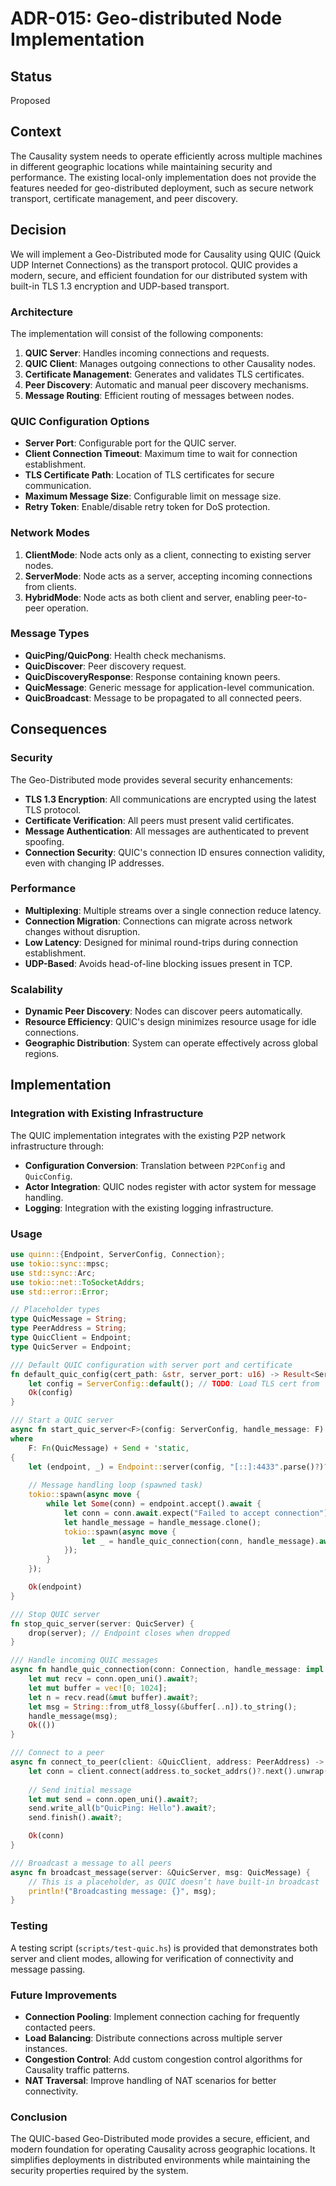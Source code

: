 # ADR-015: Geo-distributed Node Implementation

## Status

Proposed

## Context

The Causality system needs to operate efficiently across multiple machines in different geographic locations while maintaining security and performance. The existing local-only implementation does not provide the features needed for geo-distributed deployment, such as secure network transport, certificate management, and peer discovery.

## Decision

We will implement a Geo-Distributed mode for Causality using QUIC (Quick UDP Internet Connections) as the transport protocol. QUIC provides a modern, secure, and efficient foundation for our distributed system with built-in TLS 1.3 encryption and UDP-based transport.

### Architecture

The implementation will consist of the following components:

1. **QUIC Server**: Handles incoming connections and requests.
2. **QUIC Client**: Manages outgoing connections to other Causality nodes.
3. **Certificate Management**: Generates and validates TLS certificates.
4. **Peer Discovery**: Automatic and manual peer discovery mechanisms.
5. **Message Routing**: Efficient routing of messages between nodes.

### QUIC Configuration Options

- **Server Port**: Configurable port for the QUIC server.
- **Client Connection Timeout**: Maximum time to wait for connection establishment.
- **TLS Certificate Path**: Location of TLS certificates for secure communication.
- **Maximum Message Size**: Configurable limit on message size.
- **Retry Token**: Enable/disable retry token for DoS protection.

### Network Modes

1. **ClientMode**: Node acts only as a client, connecting to existing server nodes.
2. **ServerMode**: Node acts as a server, accepting incoming connections from clients.
3. **HybridMode**: Node acts as both client and server, enabling peer-to-peer operation.

### Message Types

- **QuicPing/QuicPong**: Health check mechanisms.
- **QuicDiscover**: Peer discovery request.
- **QuicDiscoveryResponse**: Response containing known peers.
- **QuicMessage**: Generic message for application-level communication.
- **QuicBroadcast**: Message to be propagated to all connected peers.

## Consequences

### Security

The Geo-Distributed mode provides several security enhancements:

- **TLS 1.3 Encryption**: All communications are encrypted using the latest TLS protocol.
- **Certificate Verification**: All peers must present valid certificates.
- **Message Authentication**: All messages are authenticated to prevent spoofing.
- **Connection Security**: QUIC's connection ID ensures connection validity, even with changing IP addresses.

### Performance

- **Multiplexing**: Multiple streams over a single connection reduce latency.
- **Connection Migration**: Connections can migrate across network changes without disruption.
- **Low Latency**: Designed for minimal round-trips during connection establishment.
- **UDP-Based**: Avoids head-of-line blocking issues present in TCP.

### Scalability

- **Dynamic Peer Discovery**: Nodes can discover peers automatically.
- **Resource Efficiency**: QUIC's design minimizes resource usage for idle connections.
- **Geographic Distribution**: System can operate effectively across global regions.

## Implementation

### Integration with Existing Infrastructure

The QUIC implementation integrates with the existing P2P network infrastructure through:

- **Configuration Conversion**: Translation between `P2PConfig` and `QuicConfig`.
- **Actor Integration**: QUIC nodes register with actor system for message handling.
- **Logging**: Integration with the existing logging infrastructure.

### Usage

```rust
use quinn::{Endpoint, ServerConfig, Connection};
use tokio::sync::mpsc;
use std::sync::Arc;
use tokio::net::ToSocketAddrs;
use std::error::Error;

// Placeholder types
type QuicMessage = String;
type PeerAddress = String;
type QuicClient = Endpoint;
type QuicServer = Endpoint;

/// Default QUIC configuration with server port and certificate
fn default_quic_config(cert_path: &str, server_port: u16) -> Result<ServerConfig, Box<dyn Error>> {
    let config = ServerConfig::default(); // TODO: Load TLS cert from `cert_path`
    Ok(config)
}

/// Start a QUIC server
async fn start_quic_server<F>(config: ServerConfig, handle_message: F) -> Result<QuicServer, Box<dyn Error>>
where
    F: Fn(QuicMessage) + Send + 'static,
{
    let (endpoint, _) = Endpoint::server(config, "[::]:4433".parse()?)?;
    
    // Message handling loop (spawned task)
    tokio::spawn(async move {
        while let Some(conn) = endpoint.accept().await {
            let conn = conn.await.expect("Failed to accept connection");
            let handle_message = handle_message.clone();
            tokio::spawn(async move {
                let _ = handle_quic_connection(conn, handle_message).await;
            });
        }
    });

    Ok(endpoint)
}

/// Stop QUIC server
fn stop_quic_server(server: QuicServer) {
    drop(server); // Endpoint closes when dropped
}

/// Handle incoming QUIC messages
async fn handle_quic_connection(conn: Connection, handle_message: impl Fn(QuicMessage)) -> Result<(), Box<dyn Error>> {
    let mut recv = conn.open_uni().await?;
    let mut buffer = vec![0; 1024];
    let n = recv.read(&mut buffer).await?;
    let msg = String::from_utf8_lossy(&buffer[..n]).to_string();
    handle_message(msg);
    Ok(())
}

/// Connect to a peer
async fn connect_to_peer(client: &QuicClient, address: PeerAddress) -> Result<Connection, Box<dyn Error>> {
    let conn = client.connect(address.to_socket_addrs()?.next().unwrap(), "quic-server")?.await?;
    
    // Send initial message
    let mut send = conn.open_uni().await?;
    send.write_all(b"QuicPing: Hello").await?;
    send.finish().await?;

    Ok(conn)
}

/// Broadcast a message to all peers
async fn broadcast_message(server: &QuicServer, msg: QuicMessage) {
    // This is a placeholder, as QUIC doesn’t have built-in broadcast
    println!("Broadcasting message: {}", msg);
}
```

### Testing

A testing script (`scripts/test-quic.hs`) is provided that demonstrates both server and client modes, allowing for verification of connectivity and message passing.

### Future Improvements

- **Connection Pooling**: Implement connection caching for frequently contacted peers.
- **Load Balancing**: Distribute connections across multiple server instances.
- **Congestion Control**: Add custom congestion control algorithms for Causality traffic patterns.
- **NAT Traversal**: Improve handling of NAT scenarios for better connectivity.

### Conclusion

The QUIC-based Geo-Distributed mode provides a secure, efficient, and modern foundation for operating Causality across geographic locations. It simplifies deployments in distributed environments while maintaining the security properties required by the system. 